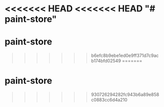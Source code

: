 <<<<<<< HEAD
<<<<<<< HEAD
"# paint-store" 
=======
# paint-store
>>>>>>> b6efc8b9ebe1ed0e9ff371d7c9acb174bfd02549
=======
# paint-store
>>>>>>> 930726294282fc943b6a89e858c0883cc6d4a210
